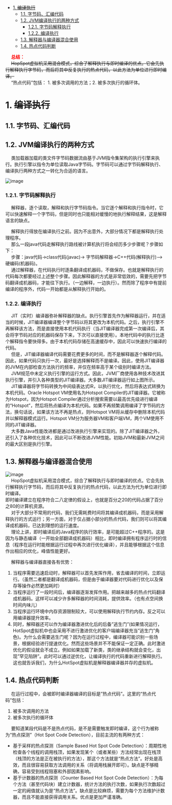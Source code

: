 
<!-- TOC -->

- [1. ~~编译执行~~](#1-编译执行)
    - [1.1. 字节码、汇编代码](#11-字节码汇编代码)
    - [1.2. JVM编译执行的两种方式](#12-jvm编译执行的两种方式)
        - [1.2.1. 字节码解释执行](#121-字节码解释执行)
        - [1.2.2. 编译执行](#122-编译执行)
    - [1.3. 解释器与编译器混合使用](#13-解释器与编译器混合使用)
    - [1.4. 热点代码判断](#14-热点代码判断)

<!-- /TOC -->

&emsp; **<font color = "red">总结：</font>**  
&emsp; ~~HopSpot虚拟机采用混合模式，综合了解释执行与即时编译的优点。它会先执行解释执行字节码，而后将其中反复执行的热点代码，以此方法为单位进行即时编译。~~  
&emsp; “热点代码”包括： 1. 被多次调用的方法；2. 被多次执行的循环体。  

# 1. ~~编译执行~~  
<!-- 

https://blog.csdn.net/xiaotai1234/article/details/108290474
查看java文件汇编代码与字节码
https://blog.csdn.net/J080624/article/details/85318895

-->

<!-- 



虚拟机字节码执行引擎，JVM的马达图，是爱情呀 
https://mp.weixin.qq.com/s/d_AqDygFgKbdHTfz--Dy-A
解释执行？编译执行？即时编译？轻松让你分清前期编译与后期编译 
https://mp.weixin.qq.com/s/LedQX2H4Uqoqt76pld16Zg

https://blog.csdn.net/zhu_ya_nan/article/details/86472206
https://blog.csdn.net/qq_41701956/article/details/85014038
-->

## 1.1. 字节码、汇编代码  


## 1.2. JVM编译执行的两种方式
&emsp; 类加载器加载的类文件字节码数据流由基于JVM指令集架构的执行引擎来执行。执行引擎以指令为单位读取Java字节码。字节码可以通过字节码解释执行、编译执行两种方式之一转化为合适的语言。 

![image](https://gitee.com/wt1814/pic-host/raw/master/images/java/JVM/JVM-107.png)  


### 1.2.1. 字节码解释执行  
&emsp; 解释器，逐个读取，解释和执行字节码指令。当它逐个解释和执行指令时，它可以快速解释一个字节码，但是同时也只能相对缓慢的地执行解释结果，这是解释语言的缺点。  


&emsp; 解释执行得放在编译执行之前。因为不出意外，大部分情况下都是解释执行处理程序。  
&emsp; 那么一段java代码走解释执行路线被计算机执行将会经历多少步骤呢？步骤如下：  
&emsp; 步骤：java代码->class代码(javac)-> 字节码解释器->C++代码(解释执行)-->硬编码(机器码)。  
&emsp; 通过解释器，在代码执行时逐条翻译成机器码，不做保存。也就是解释执行的代码每次都要经过上述整个步骤。因此解释器的方式是非常低效的，需要先把字节码翻译成机器码，才能往下执行。（一边解释，一边执行）。然而除了程序中有提前编译的程序外，代码一开始都是从解释执行开始的。  

### 1.2.2. 编译执行 
&emsp; JIT（实时）编译器弥补解释器的缺点。执行引擎首先作为解释器运行，并在适当的时候，JIT编译器编译整个字节码以将其更改为本机代码。之后，执行引擎不再解释该方法，而是直接使用本机代码执行（当JIT编译器完成第一次编译后，其会将字节码对应的机器码保存下来，下次可以直接使用）。本地代码中的执行比逐个解释指令要快得多。由于本机代码存储在高速缓存中，因此可以快速执行编译的代码。  
&emsp; 但是，JIT编译器编译代码需要花费更多的时间，而不是解释器逐个解释代码。因此，如果代码只执行一次，最好是选择解释而不是编译。因此，使用JIT编译器的JVM在内部检查方法执行的频率，并仅在频率高于某个级别时编译方法。  
&emsp; JVM规范中未定义执行引擎的运行方式。因此，JVM厂商使用各种技术改进其执行引擎，并引入各种类型的JIT编译器。大多数JIT编译器运行如上图所示。  
&emsp; JIT编译器将字节码转换为中间级表达式IR，以执行优化，然后将表达式转换为本机代码。Oracle Hotspot VM使用名为Hotspot Compiler的JIT编译器。它被称为Hotspot，因为Hotspot Compiler通过分析搜索需要以最高优先级进行编译的“Hotspot”，然后将热点编译为本机代码。如果不再频繁调用编译了字节码的方法，换句话说，如果该方法不再是热点，则Hotspot VM将从缓存中删除本机代码并以解释器模式运行。Hotspot VM分为服务器VM和客户端VM，两个VM使用不同的JIT编译器。  
&emsp; 大多数Java性能改进都是通过改进执行引擎来实现的。除了JIT编译器之外，还引入了各种优化技术，因此可以不断改进JVM性能。初始JVM和最新JVM之间的最大区别是执行引擎。  


## 1.3. 解释器与编译器混合使用  
![image](https://gitee.com/wt1814/pic-host/raw/master/images/java/JVM/JVM-108.png)  
&emsp; HopSpot虚拟机采用混合模式，综合了解释执行与即时编译的优点。它会先执行解释执行字节码，而后将其中反复执行的热点代码，以此方法为代为单位进行即时编译。  
即时编译建立在程序符合二八定律的假设上，也就是百分之20的代码占据了百分之80的计算机资源。  
&emsp; 对于大部分不常用的代码，我们无需耗费时间将其编译成机器码，而是采用解释执行的方式运行；另一方面，对于仅占据小部分的热点代码，我们则可以将其编译成机器码，已达到理想的运行速度。  
&emsp; 理论上讲，即时编译后的Java程序的执行效率，是可能超过C++程序的。这是因为与静态编译（一开始全部翻译成机器码）相比，即时编译拥有程序运行时的信息（程序在运行时能根据运行过程中再次进行优化编译），并且能够根据这个信息作出相应的优化，峰值性能更好。  

&emsp; 解释器与编译器直接各有优势：  
1. 当程序需要迅速启动时，解释器可以首先发挥作用，省去编译的时间，立即运行。（虽然二者都是翻译成机器码，但是由于编译器要对代码进行优化以及保存等操作必然更加耗时）  
2. 当程序运行了一段时间后，编译器逐渐发挥作用。把越来越多的热点代码翻译成机器码。这样可以减少许多解释器的时间消耗，提供效率。（也有点空间换时间内味儿）  
3. 当程序运行环境中内存资源限制较大，可以使用解释执行节约内存。反之可以用编译器提升效率。  
4. 同时，解释器还可以作为编译器激进优化后的后备”逃生门”(如果情况运行，HotSpot虚拟机中也会采用不进行激进优化的客户端编译器充当”逃生门”角色)。为什么会需要逃生门呢？因为在运行过程中，编译器可能识别一些场景，根据经验进行提速优化。然而这些场景并不不能保证一定正确。此时激进优化的假设就会不成立。例如如果加载了新类，类的继承结构就会变化，出现”罕见陷阱”。此时可以通过逆优化，让编译执行的代码重新进行解释执行。这也就告诉我们，为什么HotSpot虚拟机是解释器编译器并存的虚拟机。  


## 1.4. 热点代码判断
&emsp; 在运行过程中，会被即时编译器编译的目标是”热点代码”。这里的“热点代码”包括：  
1. 被多次调用的方法  
2. 被多次执行的循环体  

&emsp; 要知道某段代码是不是热点代码，是不是需要触发即时编译，这个行为被称为“热点探测”（Hot Spot Code Detection），目前主流的有两种方式：  

* 基于采样的热点探测（Sample Based Hot Spot Code Detection）：周期性地检查各个线程的调用栈顶，如果发现某个（或者某些）方法经常出现在栈顶（栈顶的方法是正在被执行的方法），那这个方法就是“热点方法”。好处是高效，而且很容易获取方法调用的关系（将调用栈展开即可）。缺点是不够精确，容易受到线程阻塞和外部因素影响。  
* 基于计数器的热点探测（Counter Based Hot Spot Code Detection）：为每个方法（甚至代码块）建立计数器，统计方法的执行次数，如果执行次数超过一定的阙值就认为是“热点方法”。缺点是比较麻烦，需要为每个方法维护计数器，而且不能直接获得调用关系。优点是更加严谨准确。  

